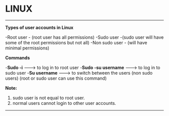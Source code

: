 # LINUX

---

**Types of user accounts in Linux**
  
  -Root user - (root user has all permissions)
  -Sudo user -(sudo user will have some of the root permissions but not all)
  -Non sudo user - (will have minimal permissions)

**Commands**
  
  -**Sudo -i**                           ---> to log in to root user
  -**Sudo -su username**                 ---> to log in to sudo user
  -**Su username**                       ---> to switch between the users (non sudo users) (root or sudo user can use this command)
 
**Note:**
  
  1. sudo user is not equal to root user.
  2. normal users cannot login to other user accounts.

---



